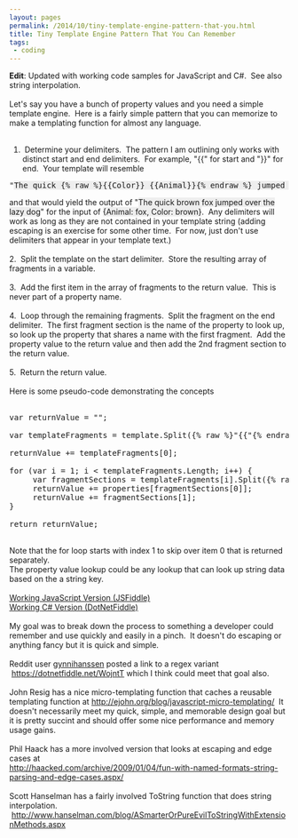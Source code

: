 ```yaml
---
layout: pages
permalink: /2014/10/tiny-template-engine-pattern-that-you.html
title: Tiny Template Engine Pattern That You Can Remember
tags:
 - coding
---
```

<b>Edit</b>: Updated with working code samples for JavaScript and C#. &nbsp;See also string interpolation.<br />
<br />
Let's say you have a bunch of property values and you need a simple template engine. &nbsp;Here is a fairly simple pattern that you can memorize to make a templating function for almost any language.<br />
<br />
1. &nbsp;Determine your delimiters. &nbsp;The pattern I am outlining only works with distinct start and end delimiters. &nbsp;For example, "\{\{" for start and "\}\}" for end. &nbsp;Your template will resemble <br />
<pre>"<span style="background-color: #eeeeee;">The quick {% raw %}{{Color}} {{Animal}}{% endraw %} jumped over the lazy dog</span>"</pre>
and that would yield the output of "<span style="background-color: #eeeeee;">The quick brown fox jumped over the lazy dog</span>" for the input of <span style="background-color: #eeeeee;">{Animal: fox, Color: brown}</span>.  &nbsp;Any delimiters will work as long as they are not contained in your template string (adding escaping is an exercise for some other time. &nbsp;For now, just don't use delimiters that appear in your template text.)<br />
<br />
2. &nbsp;Split the template on the start delimiter. &nbsp;Store the resulting array of fragments in a variable.<br />
<br />
3. &nbsp;Add the first item in the array of fragments to the return value. &nbsp;This is never part of a property name.<br />
<br />
4. &nbsp;Loop through the remaining fragments. &nbsp;Split the fragment on the end delimiter. &nbsp;The first fragment section is the name of the property to look up, so look up the property that shares a name with the first fragment. &nbsp;Add the property value to the return value and then add the 2nd fragment section to the return value.<br />
<br />
5. &nbsp;Return the return value.<br />
<br />
Here is some pseudo-code demonstrating the concepts<br />
<br />
<pre>var returnValue = "";

var templateFragments = template.Split({% raw %}"{{"{% endraw %});

returnValue&nbsp;+= templateFragments[0];

for (var i = 1; i &lt; templateFragments.Length; i++) {
&nbsp; &nbsp; &nbsp;var fragmentSections = templateFragments[i].Split({% raw %}"}}"{% endraw %}, 2);
&nbsp; &nbsp; &nbsp;returnValue&nbsp;+= properties[fragmentSections[0]];
&nbsp; &nbsp; &nbsp;returnValue&nbsp;+= fragmentSections[1];
}

return returnValue;
</pre>
<br />
Note that the for loop starts with index 1 to skip over item 0 that is returned separately.
<br />
The property value lookup could be any lookup that can look up string data based on the a string key.<br />
<br />
<a href="http://jsfiddle.net/rg42apuh/">Working JavaScript Version (JSFiddle)</a><br />
<a href="https://dotnetfiddle.net/KOZdLf">Working C# Version (DotNetFiddle)</a><br />
<br />
My goal was to break down the process to something a developer could remember and use quickly and easily in a pinch. &nbsp;It doesn't do escaping or anything fancy but it is quick and simple.<br />
<br />
Reddit user <a href="http://www.reddit.com/user/gynnihanssen">gynnihanssen</a> posted a link to a regex variant &nbsp;<a href="https://dotnetfiddle.net/WojntT">https://dotnetfiddle.net/WojntT</a>&nbsp;which I think could meet that goal also.<br />
<br />
John Resig has a nice micro-templating function that caches a reusable templating function at <a href="http://ejohn.org/blog/javascript-micro-templating/">http://ejohn.org/blog/javascript-micro-templating/</a>&nbsp; It doesn't necessarily meet my quick, simple, and memorable design goal but it is pretty succint and should offer some nice performance and memory usage gains.<br />
<br />
Phil Haack has a more involved version that looks at escaping and edge cases at<br />
<a href="http://haacked.com/archive/2009/01/04/fun-with-named-formats-string-parsing-and-edge-cases.aspx/">http://haacked.com/archive/2009/01/04/fun-with-named-formats-string-parsing-and-edge-cases.aspx/</a><br />
<br />
Scott Hanselman has a fairly involved ToString function that does string interpolation. &nbsp;<a href="http://www.hanselman.com/blog/ASmarterOrPureEvilToStringWithExtensionMethods.aspx">http://www.hanselman.com/blog/ASmarterOrPureEvilToStringWithExtensionMethods.aspx</a><br />
